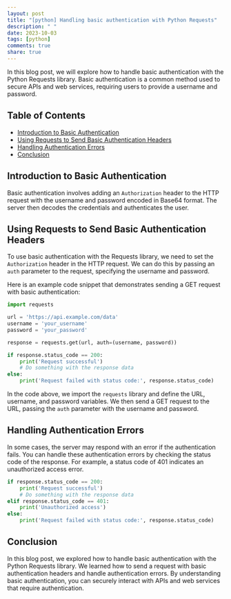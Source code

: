 ```yaml
---
layout: post
title: "[python] Handling basic authentication with Python Requests"
description: " "
date: 2023-10-03
tags: [python]
comments: true
share: true
---
```


In this blog post, we will explore how to handle basic authentication with the Python Requests library. Basic authentication is a common method used to secure APIs and web services, requiring users to provide a username and password.

## Table of Contents

- [Introduction to Basic Authentication](#introduction-to-basic-authentication)
- [Using Requests to Send Basic Authentication Headers](#using-requests-to-send-basic-authentication-headers)
- [Handling Authentication Errors](#handling-authentication-errors)
- [Conclusion](#conclusion)

## Introduction to Basic Authentication

Basic authentication involves adding an `Authorization` header to the HTTP request with the username and password encoded in Base64 format. The server then decodes the credentials and authenticates the user.

## Using Requests to Send Basic Authentication Headers

To use basic authentication with the Requests library, we need to set the `Authorization` header in the HTTP request. We can do this by passing an `auth` parameter to the request, specifying the username and password.

Here is an example code snippet that demonstrates sending a GET request with basic authentication:

```python
import requests

url = 'https://api.example.com/data'
username = 'your_username'
password = 'your_password'

response = requests.get(url, auth=(username, password))

if response.status_code == 200:
    print('Request successful')
    # Do something with the response data
else:
    print('Request failed with status code:', response.status_code)
```

In the code above, we import the `requests` library and define the URL, username, and password variables. We then send a GET request to the URL, passing the `auth` parameter with the username and password.

## Handling Authentication Errors

In some cases, the server may respond with an error if the authentication fails. You can handle these authentication errors by checking the status code of the response. For example, a status code of 401 indicates an unauthorized access error.

```python
if response.status_code == 200:
    print('Request successful')
    # Do something with the response data
elif response.status_code == 401:
    print('Unauthorized access')
else:
    print('Request failed with status code:', response.status_code)
```

## Conclusion

In this blog post, we explored how to handle basic authentication with the Python Requests library. We learned how to send a request with basic authentication headers and handle authentication errors. By understanding basic authentication, you can securely interact with APIs and web services that require authentication.